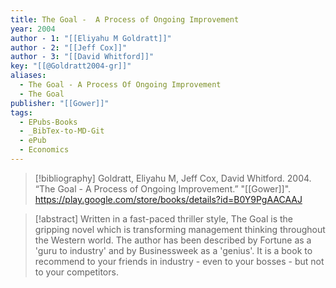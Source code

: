 ```yaml
---
title: The Goal -  A Process of Ongoing Improvement
year: 2004
author - 1: "[[Eliyahu M Goldratt]]"
author - 2: "[[Jeff Cox]]"
author - 3: "[[David Whitford]]"
key: "[[@Goldratt2004-gr]]"
aliases:
  - The Goal - A Process Of Ongoing Improvement
  - The Goal
publisher: "[[Gower]]"
tags:
  - EPubs-Books
  - _BibTex-to-MD-Git
  - ePub
  - Economics
---
```


> [!bibliography]
> Goldratt, Eliyahu M, Jeff Cox, David Whitford. 2004. “The Goal -  A Process of Ongoing Improvement.” "[[Gower]]". https://play.google.com/store/books/details?id=B0Y9PgAACAAJ

> [!abstract]
> Written in a fast-paced thriller style, The Goal is the gripping novel which is transforming management thinking throughout the Western world. The author has been described by Fortune as a 'guru to industry' and by Businessweek as a 'genius'. It is a book to recommend to your friends in industry - even to your bosses - but not to your competitors.